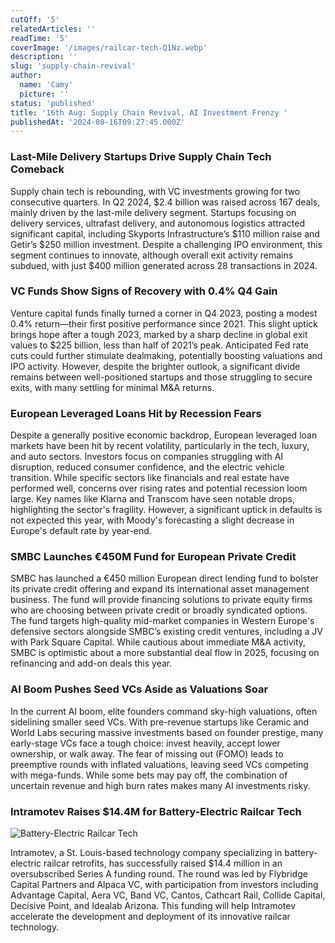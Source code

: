 ```yaml
---
cutOff: '5'
relatedArticles: ''
readTime: '5'
coverImage: '/images/railcar-tech-Q1Nz.webp'
description: ''
slug: 'supply-chain-revival'
author:
  name: 'Camy'
  picture: ''
status: 'published'
title: '16th Aug: Supply Chain Revival, AI Investment Frenzy '
publishedAt: '2024-08-16T09:27:45.000Z'
---
```


### Last-Mile Delivery Startups Drive Supply Chain Tech Comeback

Supply chain tech is rebounding, with VC investments growing for two consecutive quarters. In Q2 2024, $2.4 billion was raised across 167 deals, mainly driven by the last-mile delivery segment. Startups focusing on delivery services, ultrafast delivery, and autonomous logistics attracted significant capital, including Skyports Infrastructure’s $110 million raise and Getir’s $250 million investment. Despite a challenging IPO environment, this segment continues to innovate, although overall exit activity remains subdued, with just $400 million generated across 28 transactions in 2024.

### VC Funds Show Signs of Recovery with 0.4% Q4 Gain

Venture capital funds finally turned a corner in Q4 2023, posting a modest 0.4% return—their first positive performance since 2021. This slight uptick brings hope after a tough 2023, marked by a sharp decline in global exit values to $225 billion, less than half of 2021’s peak. Anticipated Fed rate cuts could further stimulate dealmaking, potentially boosting valuations and IPO activity. However, despite the brighter outlook, a significant divide remains between well-positioned startups and those struggling to secure exits, with many settling for minimal M&A returns.

### European Leveraged Loans Hit by Recession Fears

Despite a generally positive economic backdrop, European leveraged loan markets have been hit by recent volatility, particularly in the tech, luxury, and auto sectors. Investors focus on companies struggling with AI disruption, reduced consumer confidence, and the electric vehicle transition. While specific sectors like financials and real estate have performed well, concerns over rising rates and potential recession loom large. Key names like Klarna and Transcom have seen notable drops, highlighting the sector's fragility. However, a significant uptick in defaults is not expected this year, with Moody's forecasting a slight decrease in Europe's default rate by year-end.

### SMBC Launches €450M Fund for European Private Credit

SMBC has launched a €450 million European direct lending fund to bolster its private credit offering and expand its international asset management business. The fund will provide financing solutions to private equity firms who are choosing between private credit or broadly syndicated options. The fund targets high-quality mid-market companies in Western Europe's defensive sectors alongside SMBC’s existing credit ventures, including a JV with Park Square Capital. While cautious about immediate M&A activity, SMBC is optimistic about a more substantial deal flow in 2025, focusing on refinancing and add-on deals this year.

### AI Boom Pushes Seed VCs Aside as Valuations Soar

In the current AI boom, elite founders command sky-high valuations, often sidelining smaller seed VCs. With pre-revenue startups like Ceramic and World Labs securing massive investments based on founder prestige, many early-stage VCs face a tough choice: invest heavily, accept lower ownership, or walk away. The fear of missing out (FOMO) leads to preemptive rounds with inflated valuations, leaving seed VCs competing with mega-funds. While some bets may pay off, the combination of uncertain revenue and high burn rates makes many AI investments risky.

### Intramotev Raises $14.4M for Battery-Electric Railcar Tech

![Battery-Electric Railcar Tech](/images/railcar-tech-I5NT.webp)

Intramotev, a St. Louis-based technology company specializing in battery-electric railcar retrofits, has successfully raised $14.4 million in an oversubscribed Series A funding round. The round was led by Flybridge Capital Partners and Alpaca VC, with participation from investors including Advantage Capital, Aera VC, Band VC, Cantos, Cathcart Rail, Collide Capital, Decisive Point, and Idealab Arizona. This funding will help Intramotev accelerate the development and deployment of its innovative railcar technology.